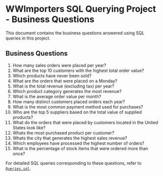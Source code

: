 # WWImporters SQL Querying Project - Business Questions

This document contains the business questions answered using SQL queries in this project.

## Business Questions

 1. How many sales orders were placed per year?  
 2. What are the top 10 customers with the highest total order value?  
 3. Which products have never been sold?  
 4. What are the orders that were placed on a Monday? 
 5. What is the total revenue (excluding tax) per year?
 6. Which product category generates the most revenue?  
 7. What is the average order value per month?  
 8. How many distinct customers placed orders each year?  
 9. What is the most common payment method used for purchases?  
 10. Who are the top 5 suppliers based on the total value of supplied products?  
 11. What do the orders that were placed by customers located in the United States look like?  
 12. Whats the most purchased product per customer? 
 13. Whats the city that generates the highest sales revenue? 
 14. Which employees have processed the highest number of orders?  
 15. What is the percentage of stock items that were ordered more than once?  

For detailed SQL queries corresponding to these questions, refer to [`Queries.sql`](Queries.sql).
